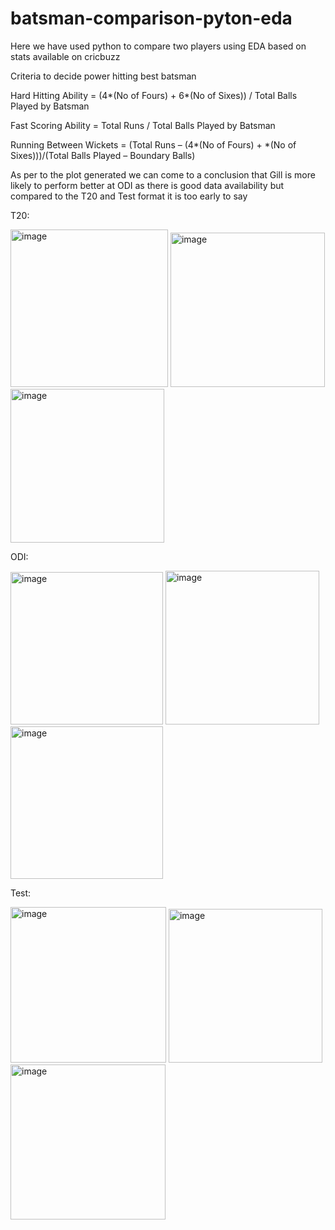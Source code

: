 # batsman-comparison-pyton-eda
Here we have used python to compare two players using EDA based on stats available on cricbuzz

Criteria to decide power hitting best batsman

Hard Hitting Ability = (4*(No of Fours) + 6*(No of Sixes)) / Total Balls Played by Batsman

Fast Scoring Ability = Total Runs / Total Balls Played by Batsman

Running Between Wickets = (Total Runs – (4*(No of Fours) + *(No of Sixes)))/(Total Balls Played – Boundary Balls)

As per to the plot generated we can come to a conclusion that Gill is more likely to perform better at ODI as there is good data availability 
but compared to the T20 and Test format it is too early to say

T20:

<img width="252" alt="image" src="https://user-images.githubusercontent.com/41315882/221136663-91dc186b-7cbf-4261-8a7c-fa49676b9cff.png">     <img width="247" alt="image" src="https://user-images.githubusercontent.com/41315882/221136773-b61ffe75-f4a7-4d8c-bcc2-5f91e1ee823b.png">     <img width="246" alt="image" src="https://user-images.githubusercontent.com/41315882/221136865-332a988d-f178-40b7-8718-55b97e702b96.png">

ODI:

<img width="244" alt="image" src="https://user-images.githubusercontent.com/41315882/221137080-45d87cf8-46b1-443b-8d9b-f162d8242c76.png">     <img width="246" alt="image" src="https://user-images.githubusercontent.com/41315882/221137132-2972f9f8-949e-4c99-a555-ddbe4918ec01.png">     <img width="244" alt="image" src="https://user-images.githubusercontent.com/41315882/221137181-dd3c313f-3d99-42bb-93b1-0b17bd13ef92.png">

Test:

<img width="249" alt="image" src="https://user-images.githubusercontent.com/41315882/221137264-a2b54c52-595c-4d99-a081-7665b198183a.png">     <img width="246" alt="image" src="https://user-images.githubusercontent.com/41315882/221137321-2fc5b0fa-6003-40dd-b5c5-2aeea207bc25.png">     <img width="248" alt="image" src="https://user-images.githubusercontent.com/41315882/221137391-c20f13c7-cbc0-48bd-a70b-fc29507c226d.png">
